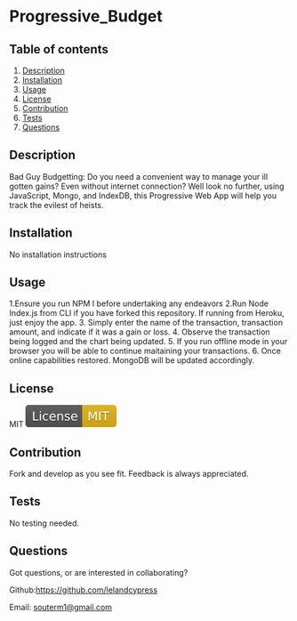 
    
# Progressive_Budget

## Table of contents

1. [Description](#Description)
2. [Installation](#Instructions)
3. [Usage](#Usage)
4. [License](#License)
5. [Contribution](#Contribution)
6. [Tests](#Tests)
7. [Questions](#Questions)


## Description
Bad Guy Budgetting: Do you need a convenient way to manage your ill gotten gains? Even without internet connection? Well look no further, using JavaScript, Mongo, and IndexDB, this Progressive Web App will help you track the evilest of heists.


## Installation
No installation instructions


## Usage
1.Ensure you run NPM I before undertaking any endeavors 
2.Run Node Index.js from CLI if you have forked this repository. If running from Heroku, just enjoy the app.
3. Simply enter the name of the transaction, transaction amount, and indicate if it was a gain or loss.
4. Observe the transaction being logged and the chart being updated. 
5. If you run offline mode in your browser you will be able to continue maitaining your transactions.
6. Once online capabilities restored. MongoDB will be updated accordingly.


## License

MIT   ![MIT](./assets/MIT.svg)


## Contribution

Fork and develop as you see fit. Feedback is always appreciated.


## Tests

No testing needed.


## Questions
Got questions, or are interested in collaborating? 

Github:https://github.com/lelandcypress

Email: souterm1@gmail.com
